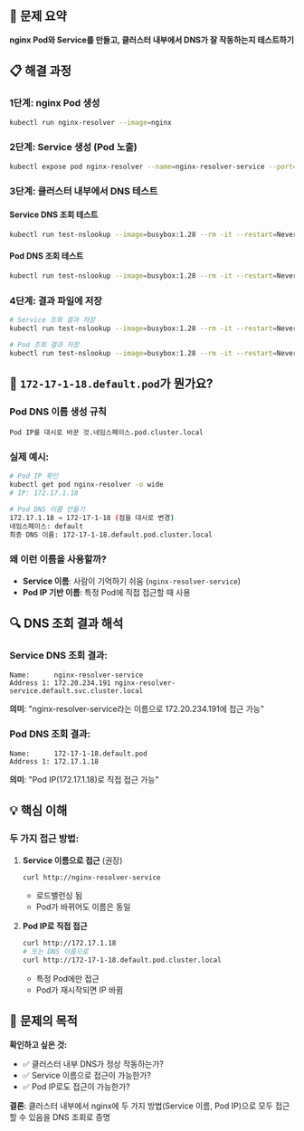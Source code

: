 ## 🎯 문제 요약

**nginx Pod와 Service를 만들고, 클러스터 내부에서 DNS가 잘 작동하는지 테스트하기**

## 📋 해결 과정

### 1단계: nginx Pod 생성

```bash
kubectl run nginx-resolver --image=nginx
```

### 2단계: Service 생성 (Pod 노출)

```bash
kubectl expose pod nginx-resolver --name=nginx-resolver-service --port=80
```

### 3단계: 클러스터 내부에서 DNS 테스트

#### Service DNS 조회 테스트

```bash
kubectl run test-nslookup --image=busybox:1.28 --rm -it --restart=Never -- nslookup nginx-resolver-service
```

#### Pod DNS 조회 테스트

```bash
kubectl run test-nslookup --image=busybox:1.28 --rm -it --restart=Never -- nslookup 172-17-1-18.default.pod
```

### 4단계: 결과 파일에 저장

```bash
# Service 조회 결과 저장
kubectl run test-nslookup --image=busybox:1.28 --rm -it --restart=Never -- nslookup nginx-resolver-service > /root/CKA/nginx.svc

# Pod 조회 결과 저장  
kubectl run test-nslookup --image=busybox:1.28 --rm -it --restart=Never -- nslookup 172-17-1-18.default.pod > /root/CKA/nginx.pod
```

## 🤔 `172-17-1-18.default.pod`가 뭔가요?

### Pod DNS 이름 생성 규칙

```
Pod IP를 대시로 바꾼 것.네임스페이스.pod.cluster.local
```

### 실제 예시:

```bash
# Pod IP 확인
kubectl get pod nginx-resolver -o wide
# IP: 172.17.1.18

# Pod DNS 이름 만들기
172.17.1.18 → 172-17-1-18 (점을 대시로 변경)
네임스페이스: default
최종 DNS 이름: 172-17-1-18.default.pod.cluster.local
```

### 왜 이런 이름을 사용할까?

- **Service 이름**: 사람이 기억하기 쉬움 (`nginx-resolver-service`)
- **Pod IP 기반 이름**: 특정 Pod에 직접 접근할 때 사용

## 🔍 DNS 조회 결과 해석

### Service DNS 조회 결과:

```
Name:      nginx-resolver-service
Address 1: 172.20.234.191 nginx-resolver-service.default.svc.cluster.local
```

**의미**: "nginx-resolver-service라는 이름으로 172.20.234.191에 접근 가능"

### Pod DNS 조회 결과:

```
Name:      172-17-1-18.default.pod
Address 1: 172.17.1.18
```

**의미**: "Pod IP(172.17.1.18)로 직접 접근 가능"

## 💡 핵심 이해

### 두 가지 접근 방법:

1. **Service 이름으로 접근** (권장)
    ```bash
    curl http://nginx-resolver-service
    ```
    - 로드밸런싱 됨
    - Pod가 바뀌어도 이름은 동일

2. **Pod IP로 직접 접근**
    ```bash
    curl http://172.17.1.18
    # 또는 DNS 이름으로
    curl http://172-17-1-18.default.pod.cluster.local
    ```
    - 특정 Pod에만 접근
    - Pod가 재시작되면 IP 바뀜

## 🎯 문제의 목적

**확인하고 싶은 것:**

- ✅ 클러스터 내부 DNS가 정상 작동하는가?
- ✅ Service 이름으로 접근이 가능한가?
- ✅ Pod IP로도 접근이 가능한가?

**결론**: 클러스터 내부에서 nginx에 두 가지 방법(Service 이름, Pod IP)으로 모두 접근할 수 있음을 DNS 조회로 증명